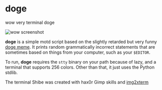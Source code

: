 doge
====

wow very terminal doge


![wow screenshot](http://i.imgur.com/Z2EoUmn.png)


**doge** is a simple motd script based on the slightly retarded but very funny
[doge meme][doge]. It prints random grammatically incorrect statements that are
sometimes based on things from your computer, such as your `$EDITOR`.

To run, **doge** requires the `stty` binary on your path because of lazy, and
a terminal that supports 256 colors. Other than that, it just uses the Python
stdlib.

The terminal Shibe was created with hax0r Gimp skills and [img2xterm][i2x]

[doge]: http://knowyourmeme.com/memes/doge
[i2x]: https://github.com/rossy2401/img2xterm
